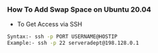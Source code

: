 ### How To Add Swap Space on Ubuntu 20.04

- To Get Access via SSH
```sh
Syntax:- ssh -p PORT USERNAME@HOSTIP
Example:- ssh -p 22 serveradept@198.128.0.1
```
